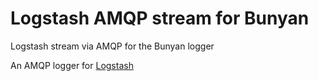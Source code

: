 # Logstash AMQP stream for Bunyan
Logstash stream via AMQP for the Bunyan logger

An AMQP logger for [Logstash](http://logstash.net/docs/1.4.2/inputs/rabbitmq)